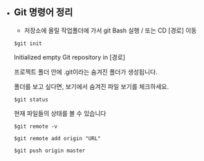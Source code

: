 
+ ## Git 명령어 정리
    + 저장소에 올릴 작업폴더에 가서 git Bash 실행 / 또는 CD [경로] 이동

    ```
    $git init
    ```
    
    Initialized empty Git repository in [경로] 

    프로젝트 폴더 안에 .git이라는 숨겨진 폴더가 생성됩니다.

    폴더를 보고 싶다면, 보기에서 숨겨진 파일 보기를 체크하세요.


    ```
    $git status
    ```
    현재 파일들의 상태를 볼 수 있습니다

    ```
    $git remote -v
    ```
    
    ```
    $git remote add origin "URL"
    ```

    ```
    $git push origin master
    ```


